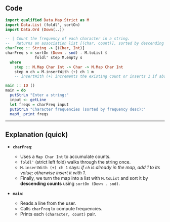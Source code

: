 
## Code

```haskell
import qualified Data.Map.Strict as M
import Data.List (foldl', sortOn)
import Data.Ord (Down(..))

-- | Count the frequency of each character in a string.
--   Returns an association list [(char, count)], sorted by descending count.
charFreq :: String -> [(Char, Int)]
charFreq s = sortOn (Down . snd) . M.toList $
             foldl' step M.empty s
  where
    step :: M.Map Char Int -> Char -> M.Map Char Int
    step m ch = M.insertWith (+) ch 1 m
    -- insertWith (+) increments the existing count or inserts 1 if absent

main :: IO ()
main = do
  putStrLn "Enter a string:"
  input <- getLine
  let freqs = charFreq input
  putStrLn "Character frequencies (sorted by frequency desc):"
  mapM_ print freqs
```

---

## Explanation (quick)

* **`charFreq`**:

  * Uses a `Map Char Int` to accumulate counts.
  * `foldl'` (strict left fold) walks through the string once.
  * `M.insertWith (+) ch 1` says: *if `ch` is already in the map, add 1 to its value; otherwise insert it with 1*.
  * Finally, we turn the map into a list with `M.toList` and sort it by **descending counts** using `sortOn (Down . snd)`.

* **`main`**:

  * Reads a line from the user.
  * Calls `charFreq` to compute frequencies.
  * Prints each `(character, count)` pair.

